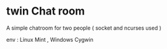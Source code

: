 # twin Chat room

A simple chatroom for two people ( socket and ncurses used )

env : Linux Mint , Windows Cygwin
